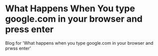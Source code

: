 # What Happens When You type google.com in your browser and press enter
Blog for 'What happens when you type google.com in your browser and prwss enter'
